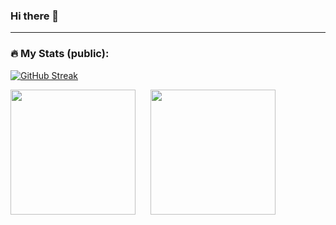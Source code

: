 ### Hi there 👋

---
### :fire: My Stats (public):
[![GitHub Streak](https://github-readme-streak-stats.herokuapp.com?user=maxlero&theme=vision-friendly-dark&mode=weekly&card_width=895)](https://git.io/streak-stats)

<a href="https://github.com/maxlero" style="text-decoration:none !important; margin-right: 20 !important;">
<!--   <img height=200 align="center" src="https://github-readme-stats.vercel.app/api?username=maxlero" /> -->
  <img height=200 align="center" src="https://github-readme-stats.vercel.app/api?username=maxlero&show_icons=true&theme=vision-friendly-dark" />
</a>
  
<a href="https://github.com/maxlero">
<!--   <img height=200 align="center" src="https://github-readme-stats.vercel.app/api/top-langs?username=maxlero&layout=compact&langs_count=8&card_width=320" /> -->
  <img height=200 align="center" src="https://github-readme-stats.vercel.app/api/top-langs/?username=maxlero&layout=compact&theme=vision-friendly-dark&langs_count=8&card_width=320" />
</a>

<!--
**Maxlero/Maxlero** is a ✨ _special_ ✨ repository because its `README.md` (this file) appears on your GitHub profile.

Here are some ideas to get you started:

- 🔭 I’m currently working on ...
- 🌱 I’m currently learning ...
- 👯 I’m looking to collaborate on ...
- 🤔 I’m looking for help with ...
- 💬 Ask me about ...
- 📫 How to reach me: ...
- 😄 Pronouns: ...
- ⚡ Fun fact: ...
-->
